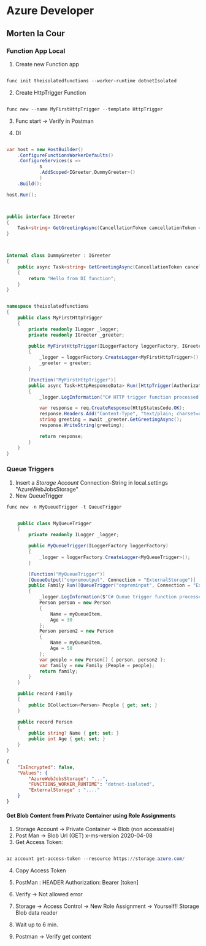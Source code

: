 # Azure Developer
## Morten la Cour


### Function App Local

1. Create new Function app 

```powershell

func init theisolatedfunctions --worker-runtime dotnetIsolated

```

2. Create HttpTrigger Function

```powershell

func new --name MyFirstHttpTrigger --template HttpTrigger

```

3. Func start -> Verify in Postman

4. DI

```csharp

var host = new HostBuilder()
    .ConfigureFunctionsWorkerDefaults()
    .ConfigureServices(s => 
            s
            .AddScoped<IGreeter,DummyGreeter>()
            )
    .Build();

host.Run();



public interface IGreeter
{
    Task<string> GetGreetingAsync(CancellationToken cancellationToken = default);
}



internal class DummyGreeter : IGreeter
{
    public async Task<string> GetGreetingAsync(CancellationToken cancellationToken = default)
    {
        return "Hello from DI function";
    }
}


namespace theisolatedfunctions
{
    public class MyFirstHttpTrigger
    {
        private readonly ILogger _logger;
        private readonly IGreeter _greeter;

        public MyFirstHttpTrigger(ILoggerFactory loggerFactory, IGreeter greeter)
        {
            _logger = loggerFactory.CreateLogger<MyFirstHttpTrigger>();
            _greeter = greeter;
        }

        [Function("MyFirstHttpTrigger")]
        public async Task<HttpResponseData> Run([HttpTrigger(AuthorizationLevel.Function, "get", Route = "something/new")] HttpRequestData req)
        {
            _logger.LogInformation("C# HTTP trigger function processed a request.");

            var response = req.CreateResponse(HttpStatusCode.OK);
            response.Headers.Add("Content-Type", "text/plain; charset=utf-8");
            string greeting = await _greeter.GetGreetingAsync();
            response.WriteString(greeting);

            return response;
        }
    }
}

```


### Queue Triggers

1. Insert a *Storage Account* Connection-String in local.settings "AzureWebJobsStorage"
2. New QueueTrigger

```powershell
func new -n MyQueueTrigger -t QueueTrigger

```

```csharp

    public class MyQueueTrigger
    {
        private readonly ILogger _logger;

        public MyQueueTrigger(ILoggerFactory loggerFactory)
        {
            _logger = loggerFactory.CreateLogger<MyQueueTrigger>();
        }

        [Function("MyQueueTrigger")]
        [QueueOutput("onpremoutput", Connection = "ExternalStorage")]
        public Family Run([QueueTrigger("onpreminput", Connection = "ExternalStorage")] string myQueueItem)
        {
            _logger.LogInformation($"C# Queue trigger function processed: {myQueueItem}");
            Person person = new Person
            {
                Name = myQueueItem,
                Age = 30
            };
            Person person2 = new Person
            {
                Name = myQueueItem,
                Age = 50
            };
            var people = new Person[] { person, person2 };
            var family = new Family {People = people};
            return family;
        }
    }

    public record Family
    {
        public ICollection<Person> People { get; set; }
    }

    public record Person
    {
        public string? Name { get; set; }
        public int Age { get; set; }
    }
}

```

```json
{
    "IsEncrypted": false,
    "Values": {
        "AzureWebJobsStorage": "...",
        "FUNCTIONS_WORKER_RUNTIME": "dotnet-isolated",
        "ExternalStorage" : "...."
    }
}


```


#### Get Blob Content from Private Container using Role Assignments

1. Storage Account -> Private Container -> Blob (non accessable)
2. Post Man -> Blob Url (GET) x-ms-version 2020-04-08
3. Get Access Token:

```powershell

az account get-access-token --resource https://storage.azure.com/
```

4. Copy Access Token

5. PostMan : HEADER Authorization: Bearer [token]
6. Verify -> Not allowed error
7. Storage -> Access Control -> New Role Assignment -> Yourself!! Storage Blob data reader
8. Wait up to 6 min.
9. Postman -> Verify get content
